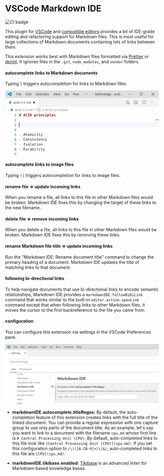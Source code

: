 # VSCode Markdown IDE

![CI badge](https://github.com/kevgo/vscode-markdown-ide/actions/workflows/main.yml/badge.svg)

This plugin for [VSCode](https://code.visualstudio.com) and
[compatible editors](https://open-vsx.org) provides a bit of IDE-grade editing
and refactoring support for Markdown files. This is most useful for large
collections of Markdown documents containing lots of links between them.

This extension works best with Markdown files formatted via
[Prettier](https://prettier.io) or [dprint](https://dprint.dev). It ignores
files in the `.git`, `node_modules`, and `vendor` folders.

#### autocomplete links to Markdown documents

Typing `[` triggers autocompletion for links to Markdown files.

![autocompletion demo](https://raw.githubusercontent.com/kevgo/vscode-markdown-ide/main/documentation/autocomplete.gif)

#### autocomplete links to image files

Typing `![` triggers autocompletion for links to image files.

#### rename file ⇒ update incoming links

When you rename a file, all links to this file in other Markdown files would be
broken. Markdown IDE fixes this by changing the target of these links to the new
filename.

#### delete file ⇒ remove incoming links

When you delete a file, all links to this file in other Markdown files would be
broken. Markdown IDE fixes this by removing these links.

#### rename Markdown file title ⇒ update incoming links

Run the "Markdown IDE: Rename document title" command to change the primary
heading of a document. Markdown IDE updates the title of matching links to that
document.

#### following bi-directional links

To help navigate documents that use bi-directional links to encode semantic
relationships, Markdown IDE provides a `markdownIDE.followBiDiLink` command that
works similar to the built-in `editor.action.openLink` command except that when
following links to other Markdown files, it moves the cursor to the first
backreference to the file you came from.

#### configuration

You can configure this extension via settings in the VSCode Preferences pane.

![VSCode settings example](https://raw.githubusercontent.com/kevgo/vscode-markdown-ide/main/documentation/settings.gif)

<a type="configurationOptions">

- **markdownIDE.autocomplete.titleRegex:** By default, the auto-completion
  feature of this extension creates links with the full title of the linked
  document. You can provide a regular expression with one capture group to use
  only parts of the document title. As an example, let's say you want to link to
  a document with the filename `cpu.md` whose first line is
  `# Central Processing Unit (CPU)`. By default, auto-completed links to this
  file look like `[Central Processing Unit (CPU)](cpu.md)`. If you set this
  configuration option to `/\(([A-Z0-9]+)\)$/`, auto-completed links to this
  file are `[CPU](cpu.md)`.

- **markdownIDE.tikibase.enabled:**
  [Tikibase](https://github.com/kevgo/tikibase) is an advanced linter for
  Markdown-based knowledge bases.

</a>
